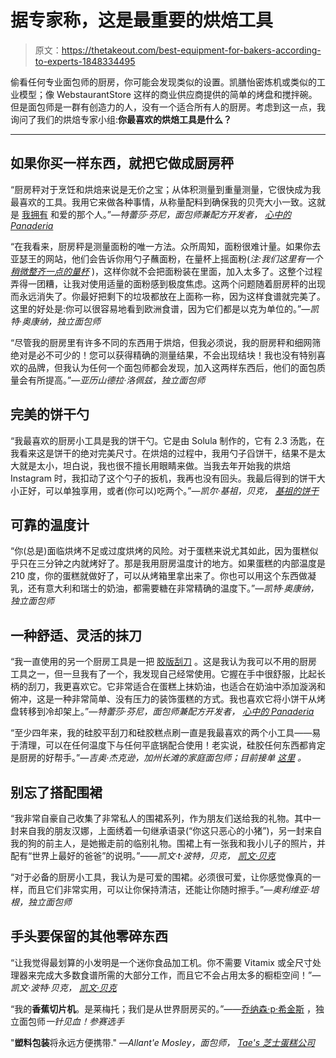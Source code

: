 # 据专家称，这是最重要的烘焙工具

> 原文：<https://thetakeout.com/best-equipment-for-bakers-according-to-experts-1848334495>

偷看任何专业面包师的厨房，你可能会发现类似的设置。凯膳怡密炼机或类似的工业模型；像 WebstaurantStore 这样的商业供应商提供的简单的烤盘和搅拌碗。但是面包师是一群有创造力的人，没有一个适合所有人的厨房。考虑到这一点，我询问了我们的烘焙专家小组:**你最喜欢的烘焙工具是什么？**



* * *

## 如果你买一样东西，就把它做成厨房秤

“厨房秤对于烹饪和烘焙来说是无价之宝；从体积测量到重量测量，它很快成为我最喜欢的工具。我用它来做各种事情，从称量配料到确保我的贝壳大小一致。这就是 [我拥有](https://escali.com/primo-digital-scale?gclid=CjwKCAiAl-6PBhBCEiwAc2GOVKrfPvIGycZgyhar0q6wSHcqxQLxoHibKai-B21nsdzj_IO1YoKHUhoCSfQQAvD_BwE) 和爱的那个人。”*—特蕾莎·芬尼，面包师兼配方开发者，* [*心中的 Panaderia*](https://www.teresamadethis.com/)

“在我看来，厨房秤是测量面粉的唯一方法。众所周知，面粉很难计量。如果你去亚瑟王的网站，他们会告诉你用勺子蘸面粉，在量杯上摇面粉(*注:我们这里有一个* [*稍微整齐一点的量杯*](https://thetakeout.com/how-to-measure-flour-aerate-fluff-don-t-scoop-1846713887) )，这样你就不会把面粉装在里面，加入太多了。这整个过程弄得一团糟，让我对使用适量的面粉感到极度焦虑。这两个问题随着厨房秤的出现而永远消失了。你最好把剩下的垃圾都放在上面称一称，因为这样食谱就完美了。这里的好处是:你可以很容易地看到欧洲食谱，因为它们都是以克为单位的。”*—凯特·奥康纳，独立面包师*

“尽管我的厨房里有许多不同的东西用于烘焙，但我必须说，我的厨房秤和细网筛绝对是必不可少的！您可以获得精确的测量结果，不会出现结块！我也没有特别喜欢的品牌，但我认为任何一个面包师都会发现，加入这两样东西后，他们的面包质量会有所提高。”*—亚历山德拉·洛佩兹，独立面包师*

## 完美的饼干勺

“我最喜欢的厨房小工具是我的饼干勺。它是由 Solula 制作的，它有 2.3 汤匙，在我看来这是饼干的绝对完美尺寸。在烘焙的过程中，我用勺子舀饼干，结果不是太大就是太小，坦白说，我也很不擅长用眼睛来做。当我去年开始我的烘焙 Instagram 时，我扣动了这个勺子的扳机，我再也没有回头。我最后得到的饼干大小正好，可以单独享用，或者(你可以)吃两个。”*—凯尔·基祖，贝克，* [*基祖的饼干*](https://www.instagram.com/kizuscookies/)

## 可靠的温度计

“你(总是)面临烘烤不足或过度烘烤的风险。对于蛋糕来说尤其如此，因为蛋糕似乎只在三分钟之内就烤好了。那是我用厨房温度计的地方。如果蛋糕的内部温度是 210 度，你的蛋糕就做好了，可以从烤箱里拿出来了。你也可以用这个东西做凝乳，还有意大利和瑞士的奶油，都需要糖在非常精确的温度下。”*—凯特·奥康纳，独立面包师*

## 一种舒适、灵活的抹刀

“我一直使用的另一个厨房工具是一把 [胶版刮刀](https://www.webstaurantstore.com/ateco-1385-small-size-tapered-offset-baking-icing-spatula-with-4-blade-august-thomsen/1441385.html?utm_source=google&utm_medium=cpc&utm_campaign=GoogleShopping&gclid=CjwKCAiAl-6PBhBCEiwAc2GOVFHMANEIuVFNrZ-lOmaqnpY5hpZfB5fzXTTV_tU7FBXPtVCgKDwFIBoCvAIQAvD_BwE) 。这是我认为我可以不用的厨房工具之一，但一旦我有了一个，我发现自己经常使用。它握在手中很舒服，比起长柄的刮刀，我更喜欢它。它非常适合在蛋糕上抹奶油，也适合在奶油中添加漩涡和俯冲，这是一种非常简单、没有压力的装饰蛋糕的方式。我也喜欢它将小饼干从烤盘转移到冷却架上。”*—特蕾莎·芬尼，面包师兼配方开发者，* [*心中的 Panaderia*](https://www.teresamadethis.com/)

“至少四年来，我的硅胶平刮刀和硅胶糕点刷一直是我最喜欢的两个小工具——易于清理，可以在任何温度下与任何平底锅配合使用！老实说，硅胶任何东西都肯定是厨房的好帮手。”*—吉奥·杰克逊，加州长滩的家庭面包师；目前接单* [*这里*](https://www.instagram.com/giotheebaker/) *。*

## **别忘了搭配围裙**

“我非常自豪自己收集了非常私人的围裙系列，作为朋友们送给我的礼物。其中一封来自我的朋友汉娜，上面绣着一句继承语录(“你这只恶心的小猪”)，另一封来自我的狗的前主人，是她搬走前的临别礼物。围裙上有一张我和我小儿子的照片，并配有“世界上最好的爸爸”的说明。”——*凯文·t·波特，贝克，* [*凯文·贝克*](https://www.kevinbakinshop.com/)

“对于必备的厨房小工具，我认为是可爱的围裙。必须很可爱，让你感觉像真的一样，而且它们非常实用，可以让你保持清洁，还能让你随时擦手。”*—奥利维亚·培根，独立面包师*

## 手头要保留的其他零碎东西

“让我觉得最划算的小发明是一个迷你食品加工机。你不需要 Vitamix 或全尺寸处理器来完成大多数食谱所需的大部分工作，而且它不会占用太多的橱柜空间！”*—凯文·波特·贝克，* [*凯文·贝克*](https://www.kevinbakinshop.com/)

“我的**香蕉切片机**。是莱梅托；我们是从世界厨房买的。”——[乔纳森·p·希金斯](https://www.doctorjonpaul.com/) ，独立面包师*一针见血！参赛选手*

"**塑料包装**将永远方便携带." *—Allant'e Mosley，面包师，* [*Tae's 芝士蛋糕公司*](https://www.instagram.com/taescheesecakeco/)